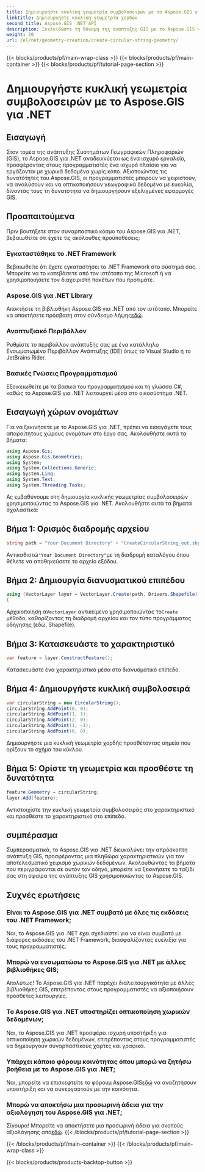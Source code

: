 ```yaml
---
title: Δημιουργήστε κυκλική γεωμετρία συμβολοσειρών με το Aspose.GIS για .NET
linktitle: Δημιουργήστε κυκλική γεωμετρία χορδών
second_title: Aspose.GIS .NET API
description: Ξεκλειδώστε τη δύναμη της ανάπτυξης GIS με το Aspose.GIS για .NET. Δημιουργήστε, αναλύστε και οπτικοποιήστε χωρικά δεδομένα χωρίς κόπο.
weight: 20
url: /el/net/geometry-creation/create-circular-string-geometry/
---
```


{{< blocks/products/pf/main-wrap-class >}}
{{< blocks/products/pf/main-container >}}
{{< blocks/products/pf/tutorial-page-section >}}

# Δημιουργήστε κυκλική γεωμετρία συμβολοσειρών με το Aspose.GIS για .NET

## Εισαγωγή
Στον τομέα της ανάπτυξης Συστημάτων Γεωγραφικών Πληροφοριών (GIS), το Aspose.GIS για .NET αναδεικνύεται ως ένα ισχυρό εργαλείο, προσφέροντας στους προγραμματιστές ένα ισχυρό πλαίσιο για να εργάζονται με χωρικά δεδομένα χωρίς κόπο. Αξιοποιώντας τις δυνατότητες του Aspose.GIS, οι προγραμματιστές μπορούν να χειριστούν, να αναλύσουν και να οπτικοποιήσουν γεωγραφικά δεδομένα με ευκολία, δίνοντάς τους τη δυνατότητα να δημιουργήσουν εξελιγμένες εφαρμογές GIS.
## Προαπαιτούμενα
Πριν βουτήξετε στον συναρπαστικό κόσμο του Aspose.GIS για .NET, βεβαιωθείτε ότι έχετε τις ακόλουθες προϋποθέσεις:
### Εγκαταστάθηκε το .NET Framework
Βεβαιωθείτε ότι έχετε εγκαταστήσει το .NET Framework στο σύστημά σας. Μπορείτε να το κατεβάσετε από τον ιστότοπο της Microsoft ή να χρησιμοποιήσετε τον διαχειριστή πακέτων που προτιμάτε.
### Aspose.GIS για .NET Library
 Αποκτήστε τη βιβλιοθήκη Aspose.GIS για .NET από τον ιστότοπο. Μπορείτε να αποκτήσετε πρόσβαση στον σύνδεσμο λήψης[εδώ](https://releases.aspose.com/gis/net/).
### Αναπτυξιακό Περιβάλλον
Ρυθμίστε το περιβάλλον ανάπτυξής σας με ένα κατάλληλο Ενσωματωμένο Περιβάλλον Ανάπτυξης (IDE) όπως το Visual Studio ή το JetBrains Rider.
### Βασικές Γνώσεις Προγραμματισμού
Εξοικειωθείτε με τα βασικά του προγραμματισμού και τη γλώσσα C#, καθώς το Aspose.GIS για .NET λειτουργεί μέσα στο οικοσύστημα .NET.

## Εισαγωγή χώρων ονομάτων
Για να ξεκινήσετε με το Aspose.GIS για .NET, πρέπει να εισαγάγετε τους απαραίτητους χώρους ονομάτων στο έργο σας. Ακολουθήστε αυτά τα βήματα:

```csharp
using Aspose.Gis;
using Aspose.Gis.Geometries;
using System;
using System.Collections.Generic;
using System.Linq;
using System.Text;
using System.Threading.Tasks;
```

Ας εμβαθύνουμε στη δημιουργία κυκλικής γεωμετρίας συμβολοσειρών χρησιμοποιώντας το Aspose.GIS για .NET. Ακολουθήστε αυτά τα βήματα σχολαστικά:
## Βήμα 1: Ορισμός διαδρομής αρχείου
```csharp
string path = "Your Document Directory" + "CreateCircularString_out.shp";
```
 Αντικαθιστώ`"Your Document Directory"`με τη διαδρομή καταλόγου όπου θέλετε να αποθηκεύσετε το αρχείο εξόδου.
## Βήμα 2: Δημιουργία διανυσματικού επιπέδου
```csharp
using (VectorLayer layer = VectorLayer.Create(path, Drivers.Shapefile))
{
```
 Αρχικοποίηση α`VectorLayer` αντικείμενο χρησιμοποιώντας το`Create` μέθοδο, καθορίζοντας τη διαδρομή αρχείου και τον τύπο προγράμματος οδήγησης (εδώ, Shapefile).
## Βήμα 3: Κατασκευάστε το χαρακτηριστικό
```csharp
var feature = layer.ConstructFeature();
```
Κατασκευάστε ένα χαρακτηριστικό μέσα στο διανυσματικό επίπεδο.
## Βήμα 4: Δημιουργήστε κυκλική συμβολοσειρά
```csharp
var circularString = new CircularString();
circularString.AddPoint(0, 0);
circularString.AddPoint(1, 1);
circularString.AddPoint(2, 0);
circularString.AddPoint(1, -1);
circularString.AddPoint(0, 0);
```
Δημιουργήστε μια κυκλική γεωμετρία χορδής προσθέτοντας σημεία που ορίζουν το σχήμα του κύκλου.
## Βήμα 5: Ορίστε τη γεωμετρία και προσθέστε τη δυνατότητα
```csharp
feature.Geometry = circularString;
layer.Add(feature);
```
Αντιστοιχίστε την κυκλική γεωμετρία συμβολοσειράς στο χαρακτηριστικό και προσθέστε το χαρακτηριστικό στο επίπεδο.

## συμπέρασμα
Συμπερασματικά, το Aspose.GIS για .NET διευκολύνει την απρόσκοπτη ανάπτυξη GIS, προσφέροντας μια πληθώρα χαρακτηριστικών για τον αποτελεσματικό χειρισμό χωρικών δεδομένων. Ακολουθώντας τα βήματα που περιγράφονται σε αυτόν τον οδηγό, μπορείτε να ξεκινήσετε το ταξίδι σας στη σφαίρα της ανάπτυξης GIS χρησιμοποιώντας το Aspose.GIS.
## Συχνές ερωτήσεις
### Είναι το Aspose.GIS για .NET συμβατό με όλες τις εκδόσεις του .NET Framework;
Ναι, το Aspose.GIS για .NET έχει σχεδιαστεί για να είναι συμβατό με διάφορες εκδόσεις του .NET Framework, διασφαλίζοντας ευελιξία για τους προγραμματιστές.
### Μπορώ να ενσωματώσω το Aspose.GIS για .NET με άλλες βιβλιοθήκες GIS;
Απολύτως! Το Aspose.GIS για .NET παρέχει διαλειτουργικότητα με άλλες βιβλιοθήκες GIS, επιτρέποντας στους προγραμματιστές να αξιοποιήσουν πρόσθετες λειτουργίες.
### Το Aspose.GIS για .NET υποστηρίζει οπτικοποίηση χωρικών δεδομένων;
Ναι, το Aspose.GIS για .NET προσφέρει ισχυρή υποστήριξη για οπτικοποίηση χωρικών δεδομένων, επιτρέποντας στους προγραμματιστές να δημιουργούν συναρπαστικούς χάρτες και γραφικά.
### Υπάρχει κάποιο φόρουμ κοινότητας όπου μπορώ να ζητήσω βοήθεια με το Aspose.GIS για .NET;
 Ναι, μπορείτε να επισκεφτείτε το φόρουμ Aspose.GIS[εδώ](https://forum.aspose.com/c/gis/33) να αναζητήσουν υποστήριξη και να συνεργαστούν με την κοινότητα.
### Μπορώ να αποκτήσω μια προσωρινή άδεια για την αξιολόγηση του Aspose.GIS για .NET;
 Σίγουρα! Μπορείτε να αποκτήσετε μια προσωρινή άδεια για σκοπούς αξιολόγησης από[εδώ](https://purchase.aspose.com/temporary-license/).
{{< /blocks/products/pf/tutorial-page-section >}}

{{< /blocks/products/pf/main-container >}}
{{< /blocks/products/pf/main-wrap-class >}}

{{< blocks/products/products-backtop-button >}}
